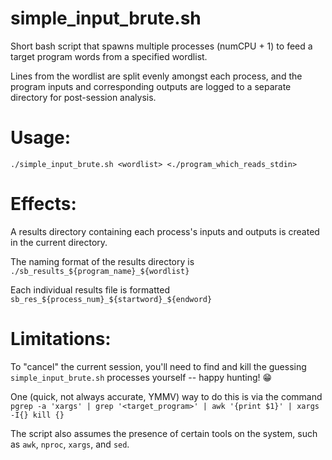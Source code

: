 # simple_input_brute.sh
Short bash script that spawns multiple processes (numCPU + 1) to feed a target program words from a specified wordlist.

Lines from the wordlist are split evenly amongst each process, and the program inputs and corresponding outputs are logged to a separate directory for post-session analysis.

# Usage:
`./simple_input_brute.sh <wordlist> <./program_which_reads_stdin>`

# Effects:
A results directory containing each process's inputs and outputs is created in the current directory.

The naming format of the results directory is `./sb_results_${program_name}_${wordlist}`

Each individual results file is formatted `sb_res_${process_num}_${startword}_${endword}`

# Limitations:
To "cancel" the current session, you'll need to find and kill the guessing `simple_input_brute.sh` processes yourself -- happy hunting! 😁

One (quick, not always accurate, YMMV) way to do this is via the command `pgrep -a 'xargs' | grep '<target_program>' | awk '{print $1}' | xargs -I{} kill {}`

The script also assumes the presence of certain tools on the system, such as `awk`, `nproc`, `xargs`, and `sed`.  
